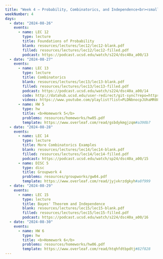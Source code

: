 ```yaml
---
title: "Week 4 – Probability, Combinatorics, and Independence<br><small>📘 Read <a href='resources/#probability-roadmap'>Janine's probability roadmap</a> and <a href='http://stat88.org/textbook/content/intro.html'>Chapters 1 and 2 of this probability textbook</a>.</small>"
weekNumber: 4
days:
  - date: "2024-08-26"
    events:
      - name: LEC 12
        type: lecture
        title: Foundations of Probability
        blank: resources/lectures/lec12/lec12-blank.pdf
        filled: resources/lectures/lec12/lec12-filled.pdf
        podcast: https://podcast.ucsd.edu/watch/s224/dsc40a_a00/13
  - date: "2024-08-27"
    events:
      - name: LEC 13
        type: lecture
        title: Combinatorics
        blank: resources/lectures/lec13/lec13-blank.pdf
        filled: resources/lectures/lec13/lec13-filled.pdf
        podcast: https://podcast.ucsd.edu/watch/s224/dsc40a_a00/14
        code: http://datahub.ucsd.edu/user-redirect/git-sync?repo=https://github.com/dsc-courses/dsc40a-2024-su-ii&subPath=lectures/lec13/lec13-code.ipynb
        videos: https://www.youtube.com/playlist?list=PLDNbnocpJUhaMR08k5YBu3AXsZxTcUWsy
      - name: HW 5
        type: hw
        title: <b>Homework 5</b>
        problems: resources/homeworks/hw05.pdf
        template: https://www.overleaf.com/read/gsbdykmgjzqm#a390b7
  - date: "2024-08-28"
    events:
      - name: LEC 14
        type: lecture
        title: More Combinatorics Examples
        blank: resources/lectures/lec14/lec14-blank.pdf
        filled: resources/lectures/lec14/lec14-filled.pdf
        podcast: https://podcast.ucsd.edu/watch/sp24/dsc40a_a00/15
      - name: DISC 5
        type: disc
        title: Groupwork 4
        problems: resources/groupworks/gw04.pdf
        template: https://www.overleaf.com/read/jyjvkrzdgkyh#a8f999
  - date: "2024-08-29"
    events:
      - name: LEC 15
        type: lecture
        title: Bayes' Theorem and Independence
        blank: resources/lectures/lec15/lec15-blank.pdf
        filled: resources/lectures/lec15/lec15-filled.pdf
        podcast: https://podcast.ucsd.edu/watch/s224/dsc40a_a00/16
  - date: "2024-08-30"
    events:
      - name: HW 6
        type: hw
        title: <b>Homework 6</b>
        problems: resources/homeworks/hw06.pdf
        template: https://www.overleaf.com/read/htqhfdtbpdtj#82f828
---
```

